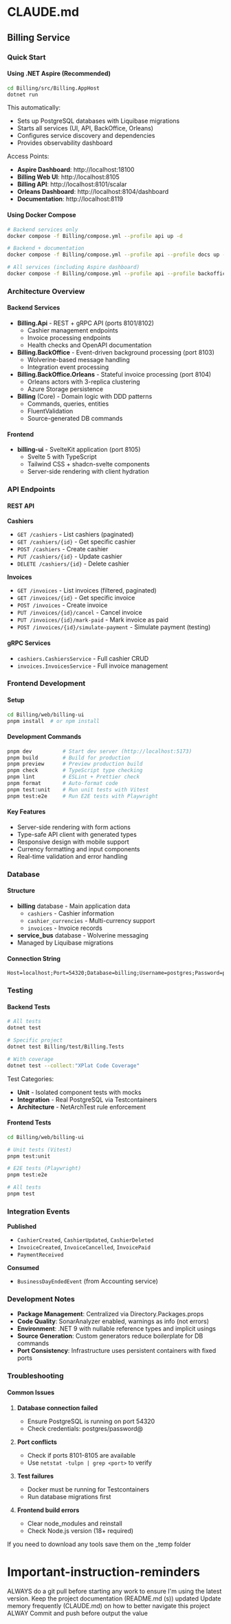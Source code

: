 # CLAUDE.md

## Billing Service

### Quick Start

#### Using .NET Aspire (Recommended)
```bash
cd Billing/src/Billing.AppHost
dotnet run
```

This automatically:
- Sets up PostgreSQL databases with Liquibase migrations
- Starts all services (UI, API, BackOffice, Orleans)
- Configures service discovery and dependencies
- Provides observability dashboard

Access Points:
- **Aspire Dashboard**: http://localhost:18100
- **Billing Web UI**: http://localhost:8105
- **Billing API**: http://localhost:8101/scalar
- **Orleans Dashboard**: http://localhost:8104/dashboard
- **Documentation**: http://localhost:8119

#### Using Docker Compose
```bash
# Backend services only
docker compose -f Billing/compose.yml --profile api up -d

# Backend + documentation
docker compose -f Billing/compose.yml --profile api --profile docs up -d

# All services (including Aspire dashboard)
docker compose -f Billing/compose.yml --profile api --profile backoffice --profile aspire up -d
```

### Architecture Overview

#### Backend Services
- **Billing.Api** - REST + gRPC API (ports 8101/8102)
  - Cashier management endpoints
  - Invoice processing endpoints
  - Health checks and OpenAPI documentation
- **Billing.BackOffice** - Event-driven background processing (port 8103)
  - Wolverine-based message handling
  - Integration event processing
- **Billing.BackOffice.Orleans** - Stateful invoice processing (port 8104)
  - Orleans actors with 3-replica clustering
  - Azure Storage persistence
- **Billing** (Core) - Domain logic with DDD patterns
  - Commands, queries, entities
  - FluentValidation
  - Source-generated DB commands

#### Frontend
- **billing-ui** - SvelteKit application (port 8105)
  - Svelte 5 with TypeScript
  - Tailwind CSS + shadcn-svelte components
  - Server-side rendering with client hydration

### API Endpoints

#### REST API

**Cashiers**
- `GET /cashiers` - List cashiers (paginated)
- `GET /cashiers/{id}` - Get specific cashier
- `POST /cashiers` - Create cashier
- `PUT /cashiers/{id}` - Update cashier
- `DELETE /cashiers/{id}` - Delete cashier

**Invoices**
- `GET /invoices` - List invoices (filtered, paginated)
- `GET /invoices/{id}` - Get specific invoice
- `POST /invoices` - Create invoice
- `PUT /invoices/{id}/cancel` - Cancel invoice
- `PUT /invoices/{id}/mark-paid` - Mark invoice as paid
- `POST /invoices/{id}/simulate-payment` - Simulate payment (testing)

#### gRPC Services
- `cashiers.CashiersService` - Full cashier CRUD
- `invoices.InvoicesService` - Full invoice management

### Frontend Development

#### Setup
```bash
cd Billing/web/billing-ui
pnpm install  # or npm install
```

#### Development Commands
```bash
pnpm dev          # Start dev server (http://localhost:5173)
pnpm build        # Build for production
pnpm preview      # Preview production build
pnpm check        # TypeScript type checking
pnpm lint         # ESLint + Prettier check
pnpm format       # Auto-format code
pnpm test:unit    # Run unit tests with Vitest
pnpm test:e2e     # Run E2E tests with Playwright
```

#### Key Features
- Server-side rendering with form actions
- Type-safe API client with generated types
- Responsive design with mobile support
- Currency formatting and input components
- Real-time validation and error handling

### Database

#### Structure
- **billing** database - Main application data
  - `cashiers` - Cashier information
  - `cashier_currencies` - Multi-currency support
  - `invoices` - Invoice records
- **service_bus** database - Wolverine messaging
- Managed by Liquibase migrations

#### Connection String
```
Host=localhost;Port=54320;Database=billing;Username=postgres;Password=password@
```

### Testing

#### Backend Tests
```bash
# All tests
dotnet test

# Specific project
dotnet test Billing/test/Billing.Tests

# With coverage
dotnet test --collect:"XPlat Code Coverage"
```

Test Categories:
- **Unit** - Isolated component tests with mocks
- **Integration** - Real PostgreSQL via Testcontainers
- **Architecture** - NetArchTest rule enforcement

#### Frontend Tests
```bash
cd Billing/web/billing-ui

# Unit tests (Vitest)
pnpm test:unit

# E2E tests (Playwright)
pnpm test:e2e

# All tests
pnpm test
```

### Integration Events

**Published**
- `CashierCreated`, `CashierUpdated`, `CashierDeleted`
- `InvoiceCreated`, `InvoiceCancelled`, `InvoicePaid`
- `PaymentReceived`

**Consumed**
- `BusinessDayEndedEvent` (from Accounting service)

### Development Notes

- **Package Management**: Centralized via Directory.Packages.props
- **Code Quality**: SonarAnalyzer enabled, warnings as info (not errors)
- **Environment**: .NET 9 with nullable reference types and implicit usings
- **Source Generation**: Custom generators reduce boilerplate for DB commands
- **Port Consistency**: Infrastructure uses persistent containers with fixed ports

### Troubleshooting

#### Common Issues
1. **Database connection failed**
   - Ensure PostgreSQL is running on port 54320
   - Check credentials: postgres/password@

2. **Port conflicts**
   - Check if ports 8101-8105 are available
   - Use `netstat -tulpn | grep <port>` to verify

3. **Test failures**
   - Docker must be running for Testcontainers
   - Run database migrations first

4. **Frontend build errors**
   - Clear node_modules and reinstall
   - Check Node.js version (18+ required)

If you need to download any tools save them on the _temp folder

# Important-instruction-reminders
ALWAYS do a git pull before starting any work to ensure I'm using the latest version.
Keep the project documentation (README.md (s)) updated
Update memory frequently (CLAUDE.md) on how to better navigate this project
ALWAY Commit and push before output the value